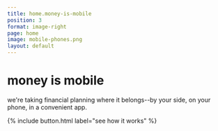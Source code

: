 ```yaml
---
title: home.money-is-mobile
position: 3
format: image-right
page: home
image: mobile-phones.png
layout: default
---
```


# money is mobile
we're taking financial planning where it belongs--by your side, on your phone, in a convenient app.

{% include button.html label="see how it works" %}

